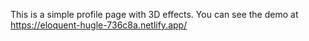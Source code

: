 This is a simple profile page with 3D effects. You can see the demo at https://eloquent-hugle-736c8a.netlify.app/
